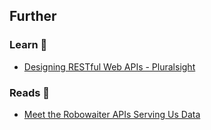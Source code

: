 
## Further

### Learn 🧠 

- [Designing RESTful Web APIs - Pluralsight](https://pluralsight.com/courses/designing-restful-web-apis/)

### Reads 📄 

-  [Meet the Robowaiter APIs Serving Us Data](https://maggieappleton.com/api)
